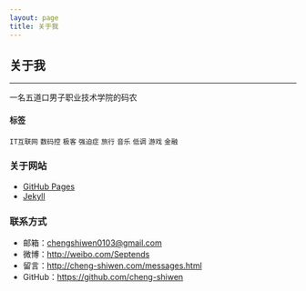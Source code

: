 ```yaml
---
layout: page
title: 关于我
---
```


<h2>关于我</h2>
<hr style="FILTER: alpha(opacity=100,finishopacity=0,style=3)" color="#e8e8e8" size="3" />

一名五道口男子职业技术学院的码农

#### 标签
`IT互联网` `数码控` `极客` `强迫症` `旅行` `音乐` `低调` `游戏` `金融`


### 关于网站

 - <a href="https://pages.github.com" target="_blank">GitHub Pages</a>
 - <a href="http://jekyllrb.com" target="_blank">Jekyll</a>


### 联系方式

 - 邮箱：<a href="mailto:chengshiwen0103@gmail.com">chengshiwen0103@gmail.com</a>
 - 微博：<a href="http://weibo.com/Septends" target="_blank">http://weibo.com/Septends</a>
 - 留言：<a href="/messages.html">http://cheng-shiwen.com/messages.html</a>
 - GitHub：<a href="https://github.com/cheng-shiwen" target="_blank">https://github.com/cheng-shiwen</a>
